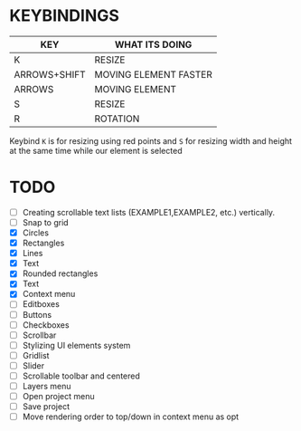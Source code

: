 # KEYBINDINGS

| KEY  | WHAT ITS DOING |
| ------------- | ------------- |
| K  | RESIZE |
| ARROWS+SHIFT  | MOVING ELEMENT FASTER  |
| ARROWS | MOVING ELEMENT |
| S | RESIZE |
| R | ROTATION |


Keybind `K` is for resizing using red points and `S` for resizing width and height at the same time while our element is selected

# TODO

- [ ] Creating scrollable text lists (EXAMPLE1,EXAMPLE2, etc.) vertically.
- [ ] Snap to grid
- [x] Circles
- [x] Rectangles
- [x] Lines
- [x] Text
- [x] Rounded rectangles
- [x] Text
- [x] Context menu
- [ ] Editboxes
- [ ] Buttons
- [ ] Checkboxes
- [ ] Scrollbar
- [ ] Stylizing UI elements system
- [ ] Gridlist
- [ ] Slider
- [ ] Scrollable toolbar and centered
- [ ] Layers menu
- [ ] Open project menu
- [ ] Save project
- [ ] Move rendering order to top/down in context menu as opt
